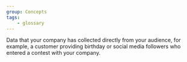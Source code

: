 ```yaml
---
group: Concepts
tags:
    - glossary
---
```

Data that your company has collected directly from your audience, for example, a customer providing birthday or social media followers who entered a contest with your company.